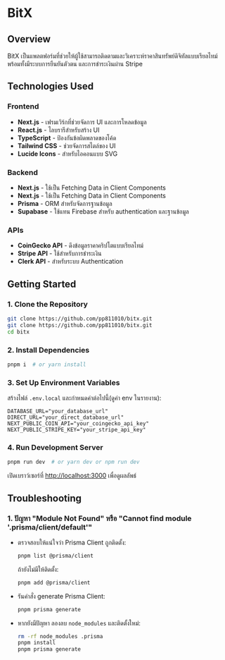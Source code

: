 # BitX

## Overview
BitX เป็นแพลตฟอร์มที่ช่วยให้ผู้ใช้สามารถติดตามและวิเคราะห์ราคาสินทรัพย์ดิจิทัลแบบเรียลไทม์ พร้อมทั้งมีระบบการยืนยันตัวตน และการชำระเงินผ่าน Stripe

## Technologies Used
### Frontend
- **Next.js** - เฟรมเวิร์กที่ช่วยจัดการ UI และการโหลดข้อมูล
- **React.js** - ไลบรารีสำหรับสร้าง UI
- **TypeScript** - ป้องกันข้อผิดพลาดของโค้ด
- **Tailwind CSS** - ช่วยจัดการสไตล์ของ UI
- **Lucide Icons** - สำหรับไอคอนแบบ SVG

### Backend
- **Next.js** - ใช้เป็น Fetching Data in Client Components
- **Next.js** - ใช้เป็น Fetching Data in Client Components
- **Prisma** - ORM สำหรับจัดการฐานข้อมูล
- **Supabase** - ใช้แทน Firebase สำหรับ authentication และฐานข้อมูล

### APIs
- **CoinGecko API** - ดึงข้อมูลราคาคริปโตแบบเรียลไทม์
- **Stripe API** - ใช้สำหรับการชำระเงิน
- **Clerk API** - สำหรับระบบ Authentication

## Getting Started
### 1. Clone the Repository
```bash
git clone https://github.com/pp811010/bitx.git
git clone https://github.com/pp811010/bitx.git
cd bitx
```

### 2. Install Dependencies
```bash
pnpm i  # or yarn install
```

### 3. Set Up Environment Variables
สร้างไฟล์ `.env.local` และกำหนดค่าต่อไปนี้(ดูค่า env ในรายงาน):
```env
DATABASE_URL="your_database_url"
DIRECT_URL="your_direct_database_url"
NEXT_PUBLIC_COIN_API="your_coingecko_api_key"
NEXT_PUBLIC_STRIPE_KEY="your_stripe_api_key"
```

### 4. Run Development Server
```bash
pnpm run dev  # or yarn dev or npm run dev
```
เปิดเบราว์เซอร์ที่ [http://localhost:3000](http://localhost:3000) เพื่อดูผลลัพธ์

## Troubleshooting
### 1. ปัญหา "Module Not Found" หรือ "Cannot find module '.prisma/client/default'"
- ตรวจสอบให้แน่ใจว่า Prisma Client ถูกติดตั้ง:
  ```bash
  pnpm list @prisma/client
  ```
  ถ้ายังไม่มีให้ติดตั้ง:
  ```bash
  pnpm add @prisma/client
  ```
- รันคำสั่ง generate Prisma Client:
  ```bash
  pnpm prisma generate
  ```
- หากยังมีปัญหา ลองลบ `node_modules` และติดตั้งใหม่:
  ```bash
  rm -rf node_modules .prisma
  pnpm install
  pnpm prisma generate
  ```


